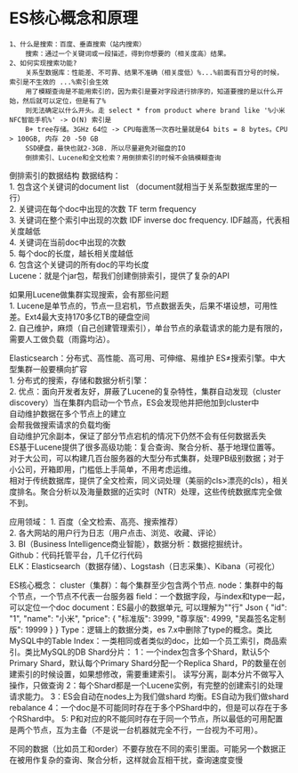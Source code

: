 # ES核心概念和原理
    1、什么是搜索：百度、垂直搜索（站内搜索）
        搜索：通过一个关键词或一段描述，得到你想要的（相关度高）结果。
    2、如何实现搜索功能?
        关系型数据库：性能差、不可靠、结果不准确（相关度低）%...%前面有百分号的时候，索引是不生效的 ...%索引会生效
        用了模糊查询是不能用索引的，因为索引是要对字段进行排序的，知道要搜的是以什么开始，然后就可以定位，但是有了%
        则无法确定以什么开头。走 select * from product where brand like '%小米NFC智能手机%' -> O(N) 索引是
        B+ tree存储。3GHz 64位 -> CPU每震荡一次吞吐量就是64 bits = 8 bytes。CPU > 100GB, 内存 20 -50 GB
        SSD硬盘，最快也就2-3GB. 所以尽量避免对磁盘的IO
        倒排索引、Lucene和全文检索？用倒排索引的时候不会搞模糊查询
倒排索引的数据结构
数据结构：  
    1. 包含这个关键词的document list （document就相当于关系型数据库里的一行）  
    2. 关键词在每个doc中出现的次数 TF term frequency  
    3. 关键词在整个索引中出现的次数 IDF inverse doc frequency. IDF越高，代表相关度越低  
    4. 关键词在当前doc中出现的次数  
    5. 每个doc的长度，越长相关度越低  
    6. 包含这个关键词的所有doc的平均长度  
Lucene：就是个jar包，帮我们创建倒排索引，提供了复杂的API  

如果用Lucene做集群实现搜索，会有那些问题  
    1. Lucene是单节点的，节点一旦宕机，节点数据丢失，后果不堪设想，可用性差。Ext4最大支持170多亿TB的硬盘空间  
    2. 自己维护，麻烦（自己创建管理索引），单台节点的承载请求的能力是有限的，需要人工做负载（雨露均沾）。 
     
Elasticsearch：分布式、高性能、高可用、可伸缩、易维护	ES≠搜索引擎。中大型集群一般要横向扩容  
    1. 分布式的搜索，存储和数据分析引擎：  
    2. 优点：面向开发者友好，屏蔽了Lucene的复杂特性，集群自动发现（cluster discovery）当在集群内启动一个节点，ES会发现他并把他加到cluster中  
            自动维护数据在多个节点上的建立  
            会帮我做搜索请求的负载均衡  
            自动维护冗余副本，保证了部分节点宕机的情况下仍然不会有任何数据丢失  
            ES基于Lucene提供了很多高级功能：复合查询、聚合分析、基于地理位置等。  
            对于大公司，可以构建几百台服务器的大型分布式集群，处理PB级别数据；对于小公司，开箱即用，门槛低上手简单，不用考虑运维。  
            相对于传统数据库，提供了全文检索，同义词处理（美丽的cls>漂亮的cls），相关度排名。聚合分析以及海量数据的近实时（NTR）处理，这些传统数据库完全做不到。  
            
应用领域：
    1. 百度（全文检索、高亮、搜索推荐）  
    2. 各大网站的用户行为日志（用户点击、浏览、收藏、评论）  
    3. BI（Business Intelligence商业智能），数据分析：数据挖掘统计。  
       Github：代码托管平台，几千亿行代码  
       ELK：Elasticsearch（数据存储）、Logstash（日志采集）、Kibana（可视化）  
       
ES核心概念：
    cluster（集群）：每个集群至少包含两个节点.
    node：集群中的每个节点，一个节点不代表一台服务器
    field：一个数据字段，与index和type一起，可以定位一个doc
    document：ES最小的数据单元, 可以理解为""行"  Json
    {
        "id": "1",
        "name": "小米",
        "price": {
            "标准版": 3999,
            "尊享版": 4999,
            "吴磊签名定制版": 19999
        }
    }
Type：逻辑上的数据分类，es 7.x中删除了type的概念。类比MySQL中的Table
Index：一类相同或者类似的doc，比如一个员工索引，商品索引。类比MySQL的DB
Shard分片：
    1：一个index包含多个Shard，默认5个Primary Shard，默认每个Primary Shard分配一个Replica Shard，P的数量在创建索引的时候设置，如果想修改，需要重建索引。
       读写分离，副本分片不做写入操作，只做查询
    2：每个Shard都是一个Lucene实例，有完整的创建索引的处理请求能力。
    3：ES会自动在nodes上为我们做shard 均衡。ES自动为我们做shard rebalance
    4：一个doc是不可能同时存在于多个PShard中的，但是可以存在于多个RShard中。
    5: P和对应的R不能同时存在于同一个节点，所以最低的可用配置是两个节点，互为主备（不是说一台机器就完全不行，一台视为不可用）。

不同的数据（比如员工和order）不要存放在不同的索引里面。可能另一个数据正在被用作复杂的查询、聚合分析，这样就会互相干扰，查询速度变慢
